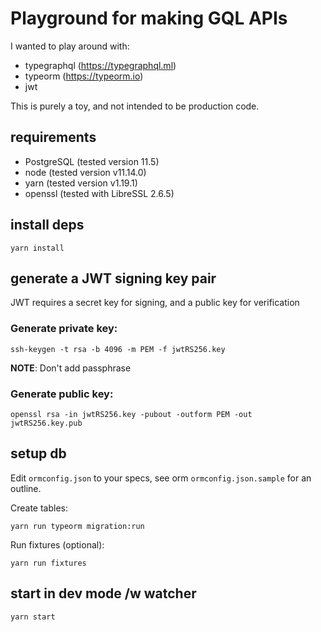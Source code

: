 # Playground for making GQL APIs

I wanted to play around with:

- typegraphql (https://typegraphql.ml)
- typeorm (https://typeorm.io)
- jwt

This is purely a toy, and not intended to be production code.

## requirements

- PostgreSQL (tested version 11.5)
- node (tested version v11.14.0)
- yarn (tested version v1.19.1)
- openssl  (tested with LibreSSL 2.6.5)

## install deps

    yarn install

## generate a JWT signing key pair

JWT requires a secret key for signing, and a public key for verification

### Generate private key: 

    ssh-keygen -t rsa -b 4096 -m PEM -f jwtRS256.key
 
__NOTE__: Don't add passphrase


### Generate public key: 

    openssl rsa -in jwtRS256.key -pubout -outform PEM -out jwtRS256.key.pub

## setup db

Edit `ormconfig.json` to your specs, see orm `ormconfig.json.sample` for an outline.

Create tables:

    yarn run typeorm migration:run
    
Run fixtures (optional):

    yarn run fixtures

## start in dev mode /w watcher

    yarn start